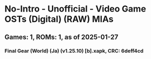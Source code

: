# No-Intro - Unofficial - Video Game OSTs (Digital) (RAW) MIAs
## Games: 1, ROMs: 1, as of 2025-01-27
### Final Gear (World) (Ja) (v1.25.10) [b].xapk, CRC: 6deff4cd
